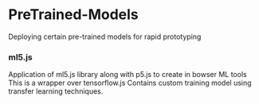 # PreTrained-Models
Deploying certain pre-trained models for rapid prototyping

### ml5.js

Application of ml5.js library along with p5.js to create in bowser ML tools
This is a wrapper over tensorflow.js
Contains custom training model using transfer learning techniques.
